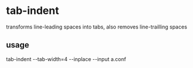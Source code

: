 # tab-indent
transforms line-leading spaces into tabs, also removes line-trailling spaces

## usage
tab-indent --tab-width=4 --inplace --input a.conf
